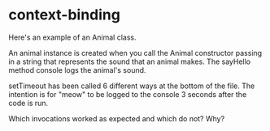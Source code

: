 # context-binding
Here's an example of an Animal class. 

An animal instance is created when you call the Animal constructor passing in a string that represents the sound that an animal makes.
The sayHello method console logs the animal's sound. 

setTimeout has been called 6 different ways at the bottom of the file. The intention is for "meow" to be logged to the console 3 seconds after the code is run. 

Which invocations worked as expected and which do not? Why?
